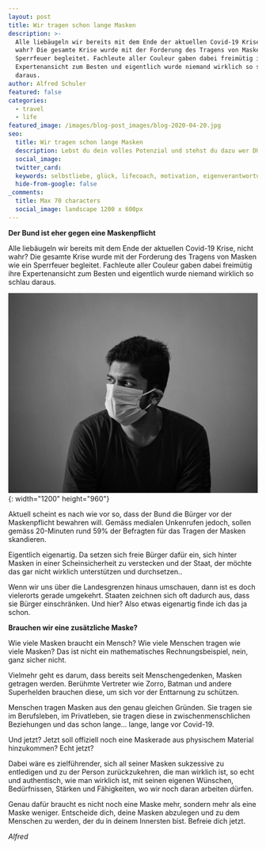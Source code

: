 ```yaml
---
layout: post
title: Wir tragen schon lange Masken
description: >-
  Alle liebäugeln wir bereits mit dem Ende der aktuellen Covid-19 Krise, nicht
  wahr? Die gesamte Krise wurde mit der Forderung des Tragens von Masken wie ein
  Sperrfeuer begleitet. Fachleute aller Couleur gaben dabei freimütig ihre
  Expertenansicht zum Besten und eigentlich wurde niemand wirklich so schlau
  daraus. 
author: Alfred Schuler
featured: false
categories:
  - travel
  - life
featured_image: /images/blog-post_images/blog-2020-04-20.jpg
seo:
  title: Wir tragen schon lange Masken
  description: Lebst du dein volles Potenzial und stehst du dazu wer DU bist?
  social_image:
  twitter_card:
  keywords: selbstliebe, glück, lifecoach, motivation, eigenverantwortung, philosophie
  hide-from-google: false
_comments:
  title: Max 70 characters
  social_image: landscape 1200 x 600px
---
```

**Der Bund ist eher gegen eine Maskenpflicht**

Alle liebäugeln wir bereits mit dem Ende der aktuellen Covid-19 Krise, nicht wahr? Die gesamte Krise wurde mit der Forderung des Tragens von Masken wie ein Sperrfeuer begleitet. Fachleute aller Couleur gaben dabei freimütig ihre Expertenansicht zum Besten und eigentlich wurde niemand wirklich so schlau daraus.

![](/images/blog-post_images/blog-2020-04-20.jpg){: width="1200" height="960"}

Aktuell scheint es nach wie vor so, dass der Bund die Bürger vor der Maskenpflicht bewahren will. Gemäss medialen Unkenrufen jedoch, sollen gemäss 20-Minuten rund 59% der Befragten für das Tragen der Masken skandieren.

Eigentlich eigenartig. Da setzen sich freie Bürger dafür ein, sich hinter Masken in einer Scheinsicherheit zu verstecken und der Staat, der möchte das gar nicht wirklich unterstützen und durchsetzen..

Wenn wir uns über die Landesgrenzen hinaus umschauen, dann ist es doch vielerorts gerade umgekehrt. Staaten zeichnen sich oft dadurch aus, dass sie Bürger einschränken. Und hier? Also etwas eigenartig finde ich das ja schon.

**Brauchen wir eine zusätzliche Maske?**

Wie viele Masken braucht ein Mensch? Wie viele Menschen tragen wie viele Masken? Das ist nicht ein mathematisches Rechnungsbeispiel, nein, ganz sicher nicht.

Vielmehr geht es darum, dass bereits seit Menschengedenken, Masken getragen werden. Berühmte Vertreter wie Zorro, Batman und andere Superhelden brauchen diese, um sich vor der Enttarnung zu schützen.

Menschen tragen Masken aus den genau gleichen Gründen. Sie tragen sie im Berufsleben, im Privatleben, sie tragen diese in zwischenmenschlichen Beziehungen und das schon lange... lange, lange vor Covid-19.

Und jetzt? Jetzt soll offiziell noch eine Maskerade aus physischem Material hinzukommen? Echt jetzt?

Dabei wäre es zielführender, sich all seiner Masken sukzessive zu entledigen und zu der Person zurückzukehren, die man wirklich ist, so echt und authentisch, wie man wirklich ist, mit seinen eigenen Wünschen, Bedürfnissen, Stärken und Fähigkeiten, wo wir noch daran arbeiten dürfen.

Genau dafür braucht es nicht noch eine Maske mehr, sondern mehr als eine Maske weniger. Entscheide dich, deine Masken abzulegen und zu dem Menschen zu werden, der du in deinem Innersten bist. Befreie dich jetzt.

*Alfred*

